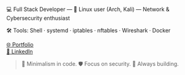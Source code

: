 💻 Full Stack Developer — 
🐧 Linux user (Arch, Kali) — Network & Cybersecurity enthusiast

🛠️ Tools: Shell · systemd · iptables · nftables · Wireshark · Docker

[🌐 Portfolio](https://crgavilanportafolio.vercel.app/)  
[💼 LinkedIn](https://www.linkedin.com/in/tu-usuario)  


> 🧠 Minimalism in code. 🛡️ Focus on security. 🚀 Always building.
